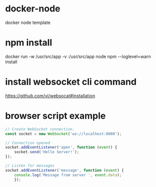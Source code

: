 # docker-node
docker node template

# npm install
docker run -w /usr/src/app -v <Your directory that contains package.json>:/usr/src/app node npm --loglevel=warn install

# install websocket cli command
https://github.com/vi/websocat#installation

# browser script example

```javascript
// Create WebSocket connection.
const socket = new WebSocket('ws://localhost:8080');

// Connection opened
socket.addEventListener('open', function (event) {
    socket.send('Hello Server!');
});

// Listen for messages
socket.addEventListener('message', function (event) {
    console.log('Message from server ', event.data);
    });
```
